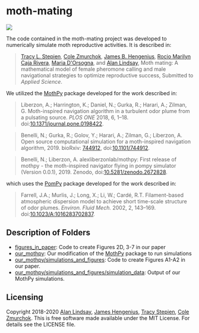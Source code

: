 # moth-mating

<a href="LICENSE"><img src="https://img.shields.io/badge/license-MIT-blue.svg" /></a>

The code contained in the moth-mating project was developed to numerically simulate moth reproductive activities. It is described in:
>[Tracy L. Stepien](https://github.com/tstepien/), [Cole Zmurchok](https://github.com/zmurchok), [James B. Hengenius](https://github.com/jhengenius), [Rocio Marilyn Caja Rivera](https://sites.nd.edu/michael-lab/lab-members/senior-researchers/), [Maria D'Orsogna](https://www.csun.edu/~dorsogna/), and [Alan Lindsay](https://www3.nd.edu/~alindsa1/), Moth mating: A mathematical model of female pheromone calling and male navigational strategies to optimize reproductive success, Submitted to *Applied Science*.

We utilized the [MothPy](https://github.com/alexliberzonlab/mothpy) package developed for the work described in:

> Liberzon, A.; Harrington, K.; Daniel, N.; Gurka, R.; Harari, A.; Zilman, G. Moth-inspired
navigation algorithm in a turbulent odor plume from a pulsating source. *PLOS ONE* 2018, 6, 1–18.
doi:[10.1371/journal.pone.0198422](https://doi.org/10.1371/journal.pone.0198422).

> Benelli, N.; Gurka, R.; Golov, Y.; Harari, A.; Zilman, G.; Liberzon, A. Open source computational simulation for a moth-inspired navigation algorithm, 2019. bioRxiv: [744912](https://www.biorxiv.org/content/10.1101/744912v1), doi:[10.1101/744912](https://doi.org/10.1101/744912).

> Benelli, N.; Liberzon, A. alexliberzonlab/mothpy: First release of mothpy - the moth-inspired navigator
flying in pompy simulator (Version 0.0.1), 2019. Zenodo, doi:[10.5281/zenodo.2672828](https://doi.org/10.5281/zenodo.2672828).

which uses the [PomPy](https://github.com/InsectRobotics/pompy) package developed for the work described in:

> Farrell, J.A.; Murlis, J.; Long, X.; Li, W.; Cardé, R.T. Filament-based atmospheric dispersion model
to achieve short time-scale structure of odor plumes. *Environ. Fluid Mech.* 2002, 2, 143–169. doi:[10.1023/A:1016283702837](https://doi.org/10.1023/A:1016283702837).

## Description of Folders

+ [figures_in_paper](figures_in_paper): Code to create Figures 2D, 3-7 in our paper
+ [our_mothpy](our_mothpy): Our modification of the [MothPy](https://github.com/alexliberzonlab/mothpy) package to run simulations
+ [our_mothpy/simulations_and_figures](our_mothpy/simulations_and_figures): Code to create Figures A1-A2 in our paper.
+ [our_mothpy/simulations_and_figures/simulation_data](our_mothpy/simulations_and_figures/simulation_data): Output of our MothPy simulations.

## Licensing
Copyright 2018-2020 [Alan Lindsay](https://www3.nd.edu/~alindsa1/), [James Hengenius](https://github.com/jhengenius), [Tracy Stepien](http://github.com/tstepien/), [Cole Zmurchok](https://github.com/zmurchok).  This is free software made available under the MIT License. For details see the LICENSE file.
